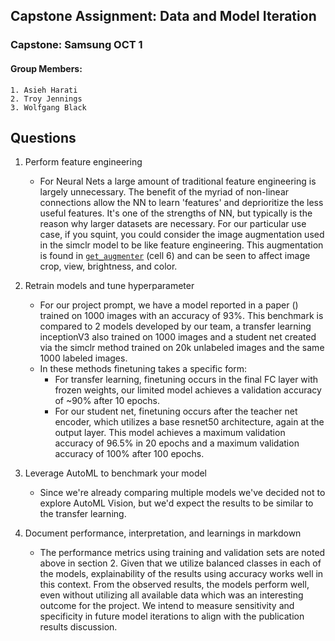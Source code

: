 ## Capstone Assignment: Data and Model Iteration

### Capstone: Samsung OCT 1
#### Group Members:
    1. Asieh Harati
    2. Troy Jennings
    3. Wolfgang Black

## Questions     
1. Perform feature engineering 
    - For Neural Nets a large amount of traditional feature engineering is largely unnecessary. The benefit of the myriad of non-linear connections allow the NN to learn 'features' and deprioritize the less useful features. It's one of the strengths of NN, but typically is the reason why larger datasets are necessary. For our particular use case, if you squint, you could consider the image augmentation used in the simclr model to be like feature engineering. This augmentation is found in [`get_augmenter`](https://github.com/jenningst/fourthbrain-capstone/blob/main/simclr_test/simclr%20model%20V2.ipynb) (cell 6) and can be seen to affect image crop, view, brightness, and color.

2. Retrain models and tune hyperparameter 
    - For our project prompt, we have a model reported in a paper () trained on 1000 images with an accuracy of 93%. This benchmark is compared to 2 models developed by our team, a transfer learning inceptionV3 also trained on 1000 images and a student net created via the simclr method trained on 20k unlabeled images and the same 1000 labeled images.
    - In these methods finetuning takes a specific form:
        - For transfer learning, finetuning occurs in the final FC layer with frozen weights, our limited model achieves a validation accuracy of ~90% after 10 epochs.
        - For our student net, finetuning occurs after the teacher net encoder, which utilizes a base resnet50 architecture, again at the output layer. This model achieves a maximum validation accuracy of 96.5% in 20 epochs and a maximum validation accuracy of 100% after 100 epochs.

3. Leverage AutoML to benchmark your model
    - Since we're already comparing multiple models we've decided not to explore AutoML Vision, but we'd expect the results to be similar to the transfer learning.

4. Document performance, interpretation, and learnings in markdown
    - The performance metrics using training and validation sets are noted above in section 2. Given that we utilize balanced classes in each of the models, explainability of the results using accuracy works well in this context. From the observed results, the models perform well, even without utilizing all available data which was an interesting outcome for the project. We intend to measure sensitivity and specificity in future model iterations to align with the publication results discussion.